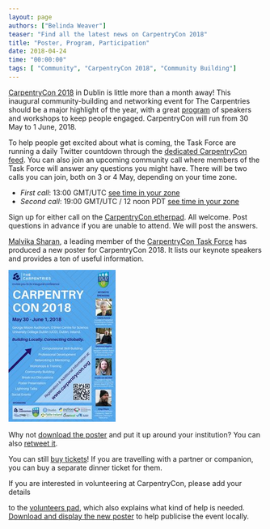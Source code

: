 ```yaml
---
layout: page
authors: ["Belinda Weaver"]
teaser: "Find all the latest news on CarpentryCon 2018"
title: "Poster, Program, Participation"
date: 2018-04-24
time: "00:00:00"
tags: [ "Community", "CarpentryCon 2018", "Community Building"]
---
```


[CarpentryCon 2018](http://www.carpentrycon.org/) in Dublin is little more than a month away! This inaugural community-building 
and networking event for The Carpentries should be a major highlight
of the year, with a great [program](http://www.carpentrycon.org/#prog) of speakers and workshops to keep people engaged. 
CarpentryCon will run from 30 May to 1 June, 2018.

To help people get excited about what is coming, the Task Force are running a daily Twitter countdown 
through the [dedicated CarpentryCon feed](https://twitter.com/carpentrycon). You can also join an upcoming community call where members of the Task Force will answer any questions you might have. There will be two calls you can join, both on 3 or 4 May, depending on your time zone. 

- *First call*: 13:00 GMT/UTC [see time in your zone](https://www.timeanddate.com/worldclock/fixedtime.html?msg=CarpentryCon+Call&iso=20180503T13&p1=%3A&ah=1)
- *Second call*: 19:00 GMT/UTC / 12 noon PDT [see time in your zone](https://www.timeanddate.com/worldclock/fixedtime.html?msg=CarpentryCon+Call&iso=20180503T12&p1=234&ah=1)

Sign up for either call on the [CarpentryCon etherpad](http://pad.software-carpentry.org/carpconcall). All welcome. Post questions in advance if you
are unable to attend. We will post the answers.

[Malvika Sharan](https://twitter.com/MalvikaSharan/), a leading member of 
the [CarpentryCon Task Force](https://github.com/carpentries/carpentrycon) has produced a new poster 
for CarpentryCon 2018. It lists our keynote speakers and provides a ton of useful information.

![CarpentryCon 2018 Poster](/images/miniblue.jpg)

Why not [download the poster](https://twitter.com/MalvikaSharan/status/985894053156925441) and put it up around your institution? You
can also [retweet it](https://twitter.com/MalvikaSharan/status/985894053156925441). 

You can still [buy tickets](https://www.eventbrite.com/e/carpentrycon-2018-tickets-42447719271)! If you are travelling with a
partner or companion, you can buy a separate dinner ticket for them.

If you are interested in volunteering at CarpentryCon, please add your details 

to the [volunteers pad](http://pad.software-carpentry.org/carpentrycon_volunteers),
which also explains what kind of help is needed. [Download and display
the new poster](https://twitter.com/MalvikaSharan/status/985894053156925441) to help publicise the event locally.
